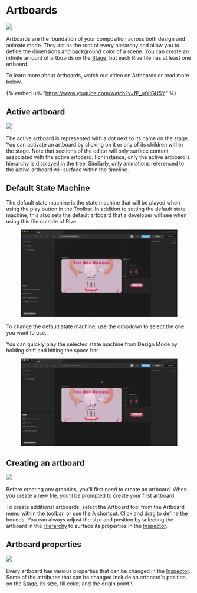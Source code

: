 # Artboards

![](<../../.gitbook/assets/Screen Shot 2022-05-27 at 9.32.57 AM.png>)

Artboards are the foundation of your composition across both design and animate mode. They act as the root of every hierarchy and allow you to define the dimensions and background color of a scene. You can create an infinite amount of artboards on the [Stage](interface-overview/stage.md), but each Rive file has at least one artboard.

To learn more about Artboards, watch our video on Artboards or read more below.

{% embed url="https://www.youtube.com/watch?v=fP_utYlGU5Y" %}



## **Active artboard**

![](<../../.gitbook/assets/2022-05-27 09.33.38.gif>)

The active artboard is represented with a dot next to its name on the stage. You can activate an artboard by clicking on it or any of its children within the stage. Note that sections of the editor will only surface content associated with the active artboard. For instance, only the active artboard's hierarchy is displayed in the tree. Similarly, only animations referenced to the active artboard will surface within the timeline.

## Default State Machine

The default state machine is the state machine that will be played when using the play button in the Toolbar. In addition to setting the default state machine, this also sets the default artboard that a developer will see when using this file outside of Rive.

<figure><img src="../../.gitbook/assets/2023-03-29 14.14.22.gif" alt=""><figcaption></figcaption></figure>

To change the default state machine, use the dropdown to select the one you want to use.

You can quickly play the selected state machine from Design Mode by holding shift and hitting the space bar.

<figure><img src="../../.gitbook/assets/2023-03-29 14.16.40 (2).gif" alt=""><figcaption></figcaption></figure>



## **Creating an artboard**

![](../../.gitbook/assets/create\_artboards\_b.gif)

Before creating any graphics, you'll first need to create an artboard. When you create a new file, you'll be prompted to create your first artboard.



To create additional artboards, select the Artboard tool from the Artboard menu within the toolbar, or use the A shortcut. Click and drag to define the bounds. You can always adjust the size and position by selecting the artboard in the [Hierarchy](interface-overview/hierarchy.md) to surface its properties in the [Inspector](interface-overview/inspector.md).

## Artboard properties

![](<../../.gitbook/assets/artboards-properties (1).png>)

Every artboard has various properties that can be changed in the [Inspector](interface-overview/inspector.md). Some of the attributes that can be changed include an artboard's position on the [Stage](interface-overview/stage.md), its size, fill color, and the origin point.\

